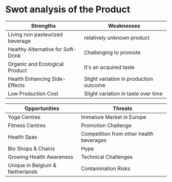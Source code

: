 # Swot analysis of the Product
| Strengths | Weaknesses |
| -- | -- |
| Living non pasteurized beverage | relatively unknown product |
| Healthy Alternative for Soft-Drink | Challenging to promote |
| Organic and Ecological Product |  It's an acquired taste |
| Health Enhancing Side-Effects |Slight variation in production outcome|
| Low Production Cost | Slight variation in taste over time

| Opportunities | Threats |
| -- | -- |
| Yoga Centres | Immature Market in Europe  |
| Fitness Centres | Promotion Challenge   |
| Health Spas | Competition from other health beverages |
| Bio Shops & Chains | Hype |
| Growing Health Awareness | Technical Challenges |
| Unique in Belgium & Netherlands| Contamination Risks|


